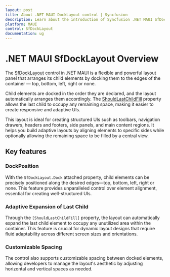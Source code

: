 ```yaml
---
layout: post
title: About .NET MAUI DockLayout control | Syncfusion
description: Learn about the introduction of Syncfusion .NET MAUI SfDockLayout control and its key features.
platform: MAUI
control: SfDockLayout
documentation: ug
---
```


# .NET MAUI SfDockLayout Overview

The [SfDockLayout]() control in .NET MAUI is a flexible and powerful layout panel that arranges its child elements by docking them to the edges of the container — top, bottom, left, right or none.

Child elements are docked in the order they are declared, and the layout automatically arranges them accordingly. The [ShouldLastChildFill]() property allows the last child to occupy any remaining space, making it easier to create responsive and adaptive UIs.

This layout is ideal for creating structured UIs such as toolbars, navigation drawers, headers and footers, side panels, and main content regions. It helps you build adaptive layouts by aligning elements to specific sides while optionally allowing the remaining space to be filled by a central view.

## Key features

### DockPosition
With the `SfDockLayout.Dock` attached property, child elements can be precisely positioned along the desired edges—top, bottom, left, right or none. This feature provides unparalleled control over element alignment, essential for creating well-structured UIs.

### Adaptive Expansion of Last Child
Through the `[ShouldLastChildFill]` property, the layout can automatically expand the last child element to occupy any unutilized area within the container. This feature is crucial for dynamic layout designs that require fluid adaptability across different screen sizes and orientations.

### Customizable Spacing
The control also supports customizable spacing between docked elements, allowing developers to manage the layout's aesthetic by adjusting horizontal and vertical spaces as needed.